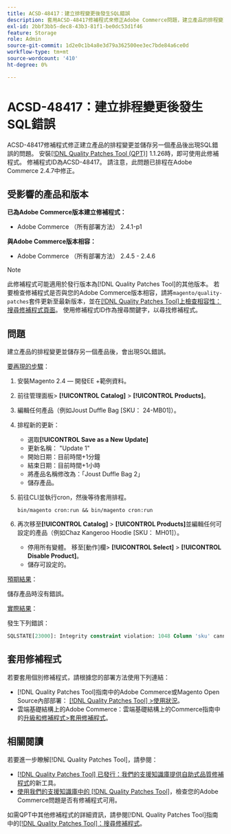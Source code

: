 ```yaml
---
title: ACSD-48417：建立排程變更後發生SQL錯誤
description: 套用ACSD-48417修補程式來修正Adobe Commerce問題，建立產品的排程變更並儲存另一個產品後，出現SQL錯誤。
exl-id: 2bbf3bb5-dec8-43b3-81f1-be0dc53d1f46
feature: Storage
role: Admin
source-git-commit: 1d2e0c1b4a8e3d79a362500ee3ec7bde84a6ce0d
workflow-type: tm+mt
source-wordcount: '410'
ht-degree: 0%

---
```


# ACSD-48417：建立排程變更後發生SQL錯誤

ACSD-48417修補程式修正建立產品的排程變更並儲存另一個產品後出現SQL錯誤的問題。 安裝[[!DNL Quality Patches Tool (QPT)]](/help/announcements/adobe-commerce-announcements/magento-quality-patches-released-new-tool-to-self-serve-quality-patches.md) 1.1.26時，即可使用此修補程式。 修補程式ID為ACSD-48417。 請注意，此問題已排程在Adobe Commerce 2.4.7中修正。

## 受影響的產品和版本

**已為Adobe Commerce版本建立修補程式：**

* Adobe Commerce （所有部署方法） 2.4.1-p1

**與Adobe Commerce版本相容：**

* Adobe Commerce （所有部署方法） 2.4.5 - 2.4.6

>[!NOTE]
>
>此修補程式可能適用於發行版本為[!DNL Quality Patches Tool]的其他版本。 若要檢查修補程式是否與您的Adobe Commerce版本相容，請將`magento/quality-patches`套件更新至最新版本，並在[[!DNL Quality Patches Tool]上檢查相容性：搜尋修補程式頁面](https://experienceleague.adobe.com/tools/commerce-quality-patches/index.html)。 使用修補程式ID作為搜尋關鍵字，以尋找修補程式。

## 問題

建立產品的排程變更並儲存另一個產品後，會出現SQL錯誤。

<u>要再現的步驟</u>：

1. 安裝Magento 2.4 — 開發EE +範例資料。
1. 前往管理面板> **[!UICONTROL Catalog]** > **[!UICONTROL Products]**。
1. 編輯任何產品（例如Joust Duffle Bag [SKU： 24-MB01]）。
1. 排程新的更新：
   * 選取&#x200B;**[!UICONTROL Save as a New Update]**
   * 更新名稱： &quot;Update 1&quot;
   * 開始日期：目前時間+1分鐘
   * 結束日期：目前時間+1小時
   * 將產品名稱修改為：「Joust Duffle Bag 2」
   * 儲存產品。
1. 前往CLI並執行cron，然後等待套用排程。

   ```
   bin/magento cron:run && bin/magento cron:run
   ```

1. 再次移至&#x200B;**[!UICONTROL Catalog]** > **[!UICONTROL Products]**&#x200B;並編輯任何可設定的產品（例如Chaz Kangeroo Hoodie [SKU： MH01]）。

   * 停用所有變體。 移至[動作]欄> **[!UICONTROL Select]** > **[!UICONTROL Disable Product]**。
   * 儲存可設定的。

<u>預期結果</u>：

儲存產品時沒有錯誤。

<u>實際結果</u>：

發生下列錯誤：

```SQL
SQLSTATE[23000]: Integrity constraint violation: 1048 Column 'sku' cannot be null, query was: INSERT INTO `catalog_product_entity` (`entity_id`, `sku`, `row_id`, `created_in`, `updated_in`) VALUES (?, ?, ?, ?, ?)
```

## 套用修補程式

若要套用個別修補程式，請根據您的部署方法使用下列連結：

* [!DNL Quality Patches Tool]指南中的Adobe Commerce或Magento Open Source內部部署： [[!DNL Quality Patches Tool] >使用狀況](https://experienceleague.adobe.com/docs/commerce-operations/tools/quality-patches-tool/usage.html)。
* 雲端基礎結構上的Adobe Commerce：雲端基礎結構上的Commerce指南中的[升級和修補程式>套用修補程式](https://experienceleague.adobe.com/docs/commerce-cloud-service/user-guide/develop/upgrade/apply-patches.html)。

## 相關閱讀

若要進一步瞭解[!DNL Quality Patches Tool]，請參閱：

* [[!DNL Quality Patches Tool] 已發行：我們的支援知識庫提供自助式品質修補程式](/help/announcements/adobe-commerce-announcements/magento-quality-patches-released-new-tool-to-self-serve-quality-patches.md)的新工具。
* [使用我們的支援知識庫中的 [!DNL Quality Patches Tool]](/help/support-tools/patches-available-in-qpt-tool/check-patch-for-magento-issue-with-magento-quality-patches.md)，檢查您的Adobe Commerce問題是否有修補程式可用。

如需QPT中其他修補程式的詳細資訊，請參閱[!DNL Quality Patches Tool]指南中的[[!DNL Quality Patches Tool]：搜尋修補程式](https://experienceleague.adobe.com/tools/commerce-quality-patches/index.html)。
